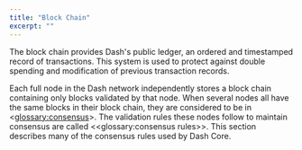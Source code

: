 ```yaml
---
title: "Block Chain"
excerpt: ""
---
```

The block chain provides Dash's public ledger, an ordered and timestamped record of transactions. This system is used to protect against double spending and modification of previous transaction records.

Each full node in the Dash network independently stores a block chain containing only blocks validated by that node. When several nodes all have the same blocks in their block chain, they are considered to be in <<glossary:consensus>>. The validation rules these nodes follow to maintain consensus are called <<glossary:consensus rules>>. This section describes many of the consensus rules used by Dash Core.
